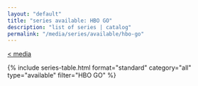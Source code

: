 ```yaml
---
layout: "default"
title: "series available: HBO GO"
description: "list of series | catalog"
permalink: "/media/series/available/hbo-go"
---
```

[< media](media.md)

{% include series-table.html format="standard" category="all" type="available" filter="HBO GO" %}

